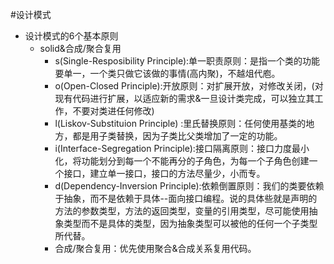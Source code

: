 #设计模式
 
  - 设计模式的6个基本原则
    - solid&合成/聚合复用
       - s(Single-Resposibility Principle):单一职责原则：是指一个类的功能要单一，一个类只做它该做的事情(高内聚)，不越俎代庖。
       - o(Open-Closed Principle):开放原则：对扩展开放，对修改关闭，(对现有代码进行扩展，以适应新的需求&一旦设计类完成，可以独立其工作，不要对类进任何修改)
       - l(Liskov-Substituion Principle) :里氏替换原则：任何使用基类的地方，都是用子类替换，因为子类比父类增加了一定的功能。
       - i(Interface-Segregation Principle):接口隔离原则：接口力度最小化，将功能划分到每一个不能再分的子角色，为每一个子角色创建一个接口，建立单一接口，接口的方法尽量少，小而专。
       - d(Dependency-Inversion Principle):依赖倒置原则：我们的类要依赖于抽象，而不是依赖于具体--面向接口编程。说的具体些就是声明的方法的参数类型，方法的返回类型，变量的引用类型，尽可能使用抽象类型而不是具体的类型，因为抽象类型可以被他的任何一个子类型所代替。
       - 合成/聚合复用：优先使用聚合&合成关系复用代码。